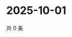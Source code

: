 # 2025-10-01

共 0 条

<!-- BEGIN ZHIHUVIDEO -->
<!-- 最后更新时间 Wed Oct 01 2025 20:22:54 GMT+0800 (China Standard Time) -->

<!-- END ZHIHUVIDEO -->

